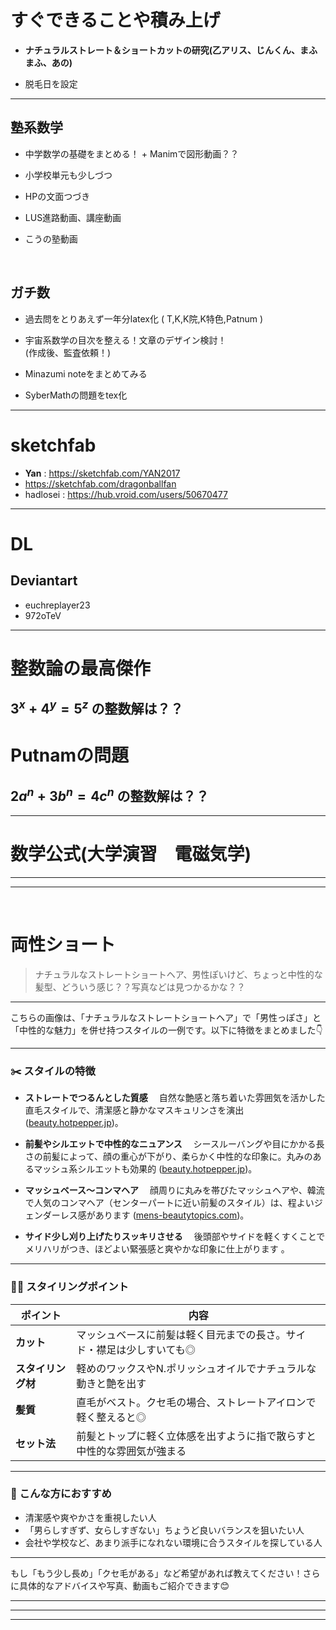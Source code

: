 # すぐできることや積み上げ

- **ナチュラルストレート＆ショートカットの研究(乙アリス、じんくん、まふまふ、あの)**

- 脱毛日を設定

---


## 塾系数学

- 中学数学の基礎をまとめる！ + Manimで図形動画？？  

- 小学校単元も少しづつ
- HPの文面つづき
- LUS進路動画、講座動画
- こうの塾動画

<br>


## ガチ数

- 過去問をとりあえず一年分latex化 ( T,K,K院,K特色,Patnum )
- 宇宙系数学の目次を整える！文章のデザイン検討！  
(作成後、監査依頼！)  

- Minazumi noteをまとめてみる
- SyberMathの問題をtex化

---
# sketchfab
- **Yan** : https://sketchfab.com/YAN2017
- https://sketchfab.com/dragonballfan
- hadlosei : https://hub.vroid.com/users/50670477

---
# DL
## Deviantart
- euchreplayer23
- 972oTeV

---
# 整数論の最高傑作
## $3^x + 4^y = 5^z$ の整数解は？？

# Putnamの問題
## $2a^n + 3b^n = 4c^n$ の整数解は？？

---

# 数学公式(大学演習　電磁気学)

---
---

<br>

# 両性ショート

>ナチュラルなストレートショートヘア、男性ぽいけど、ちょっと中性的な髪型、どういう感じ？？写真などは見つかるかな？？

---

こちらの画像は、「ナチュラルなストレートショートヘア」で「男性っぽさ」と「中性的な魅力」を併せ持つスタイルの一例です。以下に特徴をまとめました👇

---

### ✂️ スタイルの特徴

* **ストレートでつるんとした質感**
  　自然な艶感と落ち着いた雰囲気を活かした直毛スタイルで、清潔感と静かなマスキュリンさを演出 ([beauty.hotpepper.jp][1])。

* **前髪やシルエットで中性的なニュアンス**
  　シースルーバングや目にかかる長さの前髪によって、顔の重心が下がり、柔らかく中性的な印象に。丸みのあるマッシュ系シルエットも効果的 ([beauty.hotpepper.jp][1])。

* **マッシュベース～コンマヘア**
  　顔周りに丸みを帯びたマッシュヘアや、韓流で人気のコンマヘア（センターパートに近い前髪のスタイル）は、程よいジェンダーレス感があります ([mens-beautytopics.com][2])。

* **サイド少し刈り上げたりスッキリさせる**
  　後頭部やサイドを軽くすくことでメリハリがつき、ほどよい緊張感と爽やかな印象に仕上がります 。

---

### 🧑‍🎨 スタイリングポイント

| ポイント        | 内容                                  |
| ----------- | ----------------------------------- |
| **カット**     | マッシュベースに前髪は軽く目元までの長さ。サイド・襟足は少しすいても◎ |
| **スタイリング材** | 軽めのワックスやN.ポリッシュオイルでナチュラルな動きと艶を出す    |
| **髪質**      | 直毛がベスト。クセ毛の場合、ストレートアイロンで軽く整えると◎     |
| **セット法**    | 前髪とトップに軽く立体感を出すように指で散らすと中性的な雰囲気が強まる |

---

### 🌟 こんな方におすすめ

* 清潔感や爽やかさを重視したい人
* 「男らしすぎず、女らしすぎない」ちょうど良いバランスを狙いたい人
* 会社や学校など、あまり派手になれない環境に合うスタイルを探している人

---

もし「もう少し長め」「クセ毛がある」など希望があれば教えてください！さらに具体的なアドバイスや写真、動画もご紹介できます😊

[1]: https://beauty.hotpepper.jp/magazine/322272/?utm_source=chatgpt.com "メンズショートヘア34選。ニーズ別に2025年版の最旬ショートを ..."
[2]: https://mens-beautytopics.com/mens_hair/42/?utm_source=chatgpt.com "【2025春夏】最新メンズ髪型 おすすめヘアスタイル 87選！"

---
---

<!-- web上の画像を取り込み
![代替テキスト](https://example.com/logo.png)
-->

---

